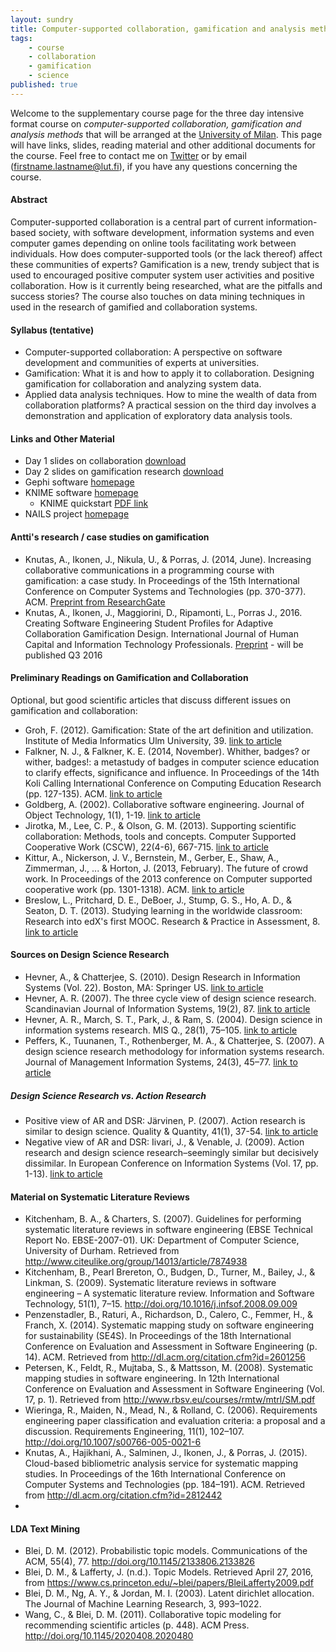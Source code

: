 ```yaml
---
layout: sundry
title: Computer-supported collaboration, gamification and analysis methods
tags:
    - course
    - collaboration
    - gamification
    - science
published: true
---
```


Welcome to the supplementary course page for the three day intensive format course on *computer-supported collaboration, gamification and analysis methods* that will be arranged at the [University of Milan](http://www.unimi.it/). This page will have links, slides, reading material and other additional documents for the course. Feel free to contact me on [Twitter](https://twitter.com/aknutas) or by email (firstname.lastname@lut.fi), if you have any questions concerning the course.

#### Abstract
Computer-supported collaboration is a central part of current information-based society, with software development, information systems and even computer games depending on online tools facilitating work between individuals. How does computer-supported tools (or the lack thereof) affect these communities of experts? Gamification is a new, trendy subject that is used to encouraged positive computer system user activities and positive collaboration. How is it currently being researched, what are the pitfalls and success stories? The course also touches on data mining techniques in used in the research of gamified and collaboration systems.

#### Syllabus (tentative)
* Computer-supported collaboration: A perspective on software development and communities of experts at universities.
* Gamification: What it is and how to apply it to collaboration. Designing gamification for collaboration and analyzing system data. 
* Applied data analysis techniques. How to mine the wealth of data from collaboration platforms? A practical session on the third day involves a demonstration and application of exploratory data analysis tools.

#### Links and Other Material
* Day 1 slides on collaboration [download](https://onedrive.live.com/redir?resid=8C3643CF8B080776!91327&authkey=!AKxjEA1rpe9To4o&ithint=file%2cpptx)
* Day 2 slides on gamification research [download](https://onedrive.live.com/redir?resid=8C3643CF8B080776!91374&authkey=!AG17_FgfDhlZI4I&ithint=file%2cpptx)
* Gephi software [homepage](https://gephi.org/)
* KNIME software [homepage](http://www.knime.org/)
  * KNIME quickstart [PDF link](https://tech.knime.org/files/KNIME_quickstart.pdf) 
* NAILS project [homepage](http://nailsproject.net/) 

#### Antti's research / case studies on gamification
* Knutas, A., Ikonen, J., Nikula, U., & Porras, J. (2014, June). Increasing collaborative communications in a programming course with gamification: a case study. In Proceedings of the 15th International Conference on Computer Systems and Technologies (pp. 370-377). ACM. [Preprint from ResearchGate](https://www.researchgate.net/publication/268060789_Increasing_collaborative_communications_in_a_programming_course_with_gamification_A_case_study?ev=prf_pub)
* Knutas, A., Ikonen, J., Maggiorini, D., Ripamonti, L., Porras J., 2016. Creating Software Engineering Student Profiles for Adaptive Collaboration Gamification Design. International Journal of Human Capital and Information Technology Professionals. [Preprint](https://onedrive.live.com/redir?resid=8C3643CF8B080776!91355&authkey=!AID_pXSiDTc3868&ithint=file%2cpdf) - will be published Q3 2016

#### Preliminary Readings on Gamification and Collaboration
Optional, but good scientific articles that discuss different issues on gamification and collaboration:

* Groh, F. (2012). Gamification: State of the art definition and utilization. Institute of Media Informatics Ulm University, 39. [link to article](http://d-nb.info/1020022604/34/#page=39)
* Falkner, N. J., & Falkner, K. E. (2014, November). Whither, badges? or wither, badges!: a metastudy of badges in computer science education to clarify effects, significance and influence. In Proceedings of the 14th Koli Calling International Conference on Computing Education Research (pp. 127-135). ACM. [link to article](http://dl.acm.org/citation.cfm?id=2674698)
* Goldberg, A. (2002). Collaborative software engineering. Journal of Object Technology, 1(1), 1-19. [link to article](http://www.jot.fm/issues/issue_2002_05/column1/)
* Jirotka, M., Lee, C. P., & Olson, G. M. (2013). Supporting scientific collaboration: Methods, tools and concepts. Computer Supported Cooperative Work (CSCW), 22(4-6), 667-715. [link to article](http://link.springer.com/article/10.1007/s10606-012-9184-0/fulltext.html)
* Kittur, A., Nickerson, J. V., Bernstein, M., Gerber, E., Shaw, A., Zimmerman, J., ... & Horton, J. (2013, February). The future of crowd work. In Proceedings of the 2013 conference on Computer supported cooperative work (pp. 1301-1318). ACM. [link to article](http://www2.cs.siu.edu/~dche2/files/futureofcrowdwork-cscw2013.pdf)
* Breslow, L., Pritchard, D. E., DeBoer, J., Stump, G. S., Ho, A. D., & Seaton, D. T. (2013). Studying learning in the worldwide classroom: Research into edX's first MOOC. Research & Practice in Assessment, 8. [link to article](https://goo.gl/0G9I06)

#### Sources on Design Science Research
* Hevner, A., & Chatterjee, S. (2010). Design Research in Information Systems (Vol. 22). Boston, MA: Springer US. [link to article](http://link.springer.com/10.1007/978-1-4419-5653-8)
* Hevner, A. R. (2007). The three cycle view of design science research. Scandinavian Journal of Information Systems, 19(2), 87. [link to article](http://community.mis.temple.edu/seminars/files/2009/10/Hevner-SJIS.pdf)
* Hevner, A. R., March, S. T., Park, J., & Ram, S. (2004). Design science in information systems research. MIS Q., 28(1), 75–105. [link to article](http://dl.acm.org/citation.cfm?id=2017212.2017217)
* Peffers, K., Tuunanen, T., Rothenberger, M. A., & Chatterjee, S. (2007). A design science research methodology for information systems research. Journal of Management Information Systems, 24(3), 45–77. [link to article](http://mesharpe.metapress.com/index/276818W6PN4T5483.pdf)

##### Design Science Research vs. Action Research
* Positive view of AR and DSR: Järvinen, P. (2007). Action research is similar to design science. Quality & Quantity, 41(1), 37-54. [link to article](http://link.springer.com/article/10.1007/s11135-005-5427-1)
* Negative view of AR and DSR: Iivari, J., & Venable, J. (2009). Action research and design science research–seemingly similar but decisively dissimilar. In European Conference on Information Systems (Vol. 17, pp. 1-13). [link to article](http://aisel.aisnet.org/cgi/viewcontent.cgi?article=1025&context=ecis2009)

#### Material on Systematic Literature Reviews
* Kitchenham, B. A., & Charters, S. (2007). Guidelines for performing systematic literature reviews in software engineering (EBSE Technical Report No. EBSE-2007-01). UK: Department of Computer Science, University of Durham. Retrieved from http://www.citeulike.org/group/14013/article/7874938
* Kitchenham, B., Pearl Brereton, O., Budgen, D., Turner, M., Bailey, J., & Linkman, S. (2009). Systematic literature reviews in software engineering – A systematic literature review. Information and Software Technology, 51(1), 7–15. http://doi.org/10.1016/j.infsof.2008.09.009
* Penzenstadler, B., Raturi, A., Richardson, D., Calero, C., Femmer, H., & Franch, X. (2014). Systematic mapping study on software engineering for sustainability (SE4S). In Proceedings of the 18th International Conference on Evaluation and Assessment in Software Engineering (p. 14). ACM. Retrieved from http://dl.acm.org/citation.cfm?id=2601256
* Petersen, K., Feldt, R., Mujtaba, S., & Mattsson, M. (2008). Systematic mapping studies in software engineering. In 12th International Conference on Evaluation and Assessment in Software Engineering (Vol. 17, p. 1). Retrieved from http://www.rbsv.eu/courses/rmtw/mtrl/SM.pdf
* Wieringa, R., Maiden, N., Mead, N., & Rolland, C. (2006). Requirements engineering paper classification and evaluation criteria: a proposal and a discussion. Requirements Engineering, 11(1), 102–107. http://doi.org/10.1007/s00766-005-0021-6
* Knutas, A., Hajikhani, A., Salminen, J., Ikonen, J., & Porras, J. (2015). Cloud-based bibliometric analysis service for systematic mapping studies. In Proceedings of the 16th International Conference on Computer Systems and Technologies (pp. 184–191). ACM. Retrieved from http://dl.acm.org/citation.cfm?id=2812442
*
#### LDA Text Mining
* Blei, D. M. (2012). Probabilistic topic models. Communications of the ACM, 55(4), 77. http://doi.org/10.1145/2133806.2133826
* Blei, D. M., & Lafferty, J. (n.d.). Topic Models. Retrieved April 27, 2016, from https://www.cs.princeton.edu/~blei/papers/BleiLafferty2009.pdf
* Blei, D. M., Ng, A. Y., & Jordan, M. I. (2003). Latent dirichlet allocation. The Journal of Machine Learning Research, 3, 993–1022.
* Wang, C., & Blei, D. M. (2011). Collaborative topic modeling for recommending scientific articles (p. 448). ACM Press. http://doi.org/10.1145/2020408.2020480
